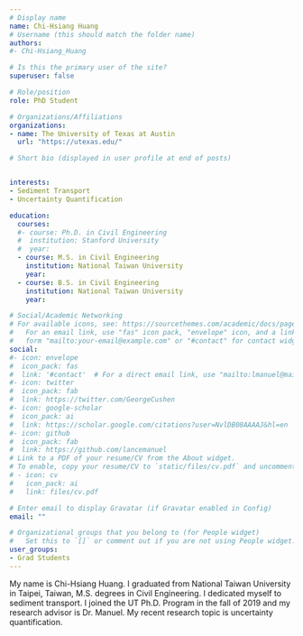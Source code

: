 ```yaml
---
# Display name
name: Chi-Hsiang Huang
# Username (this should match the folder name)
authors:
#- Chi-Hsiang_Huang

# Is this the primary user of the site?
superuser: false

# Role/position
role: PhD Student

# Organizations/Affiliations
organizations:
- name: The University of Texas at Austin
  url: "https://utexas.edu/"

# Short bio (displayed in user profile at end of posts)


interests:
- Sediment Transport
- Uncertainty Quantification

education:
  courses:
  #- course: Ph.D. in Civil Engineering
  #  institution: Stanford University
  #  year: 
  - course: M.S. in Civil Engineering
    institution: National Taiwan University
    year: 
  - course: B.S. in Civil Engineering
    institution: National Taiwan University
    year: 

# Social/Academic Networking
# For available icons, see: https://sourcethemes.com/academic/docs/page-builder/#icons
#   For an email link, use "fas" icon pack, "envelope" icon, and a link in the
#   form "mailto:your-email@example.com" or "#contact" for contact widget.
social:
#- icon: envelope
#  icon_pack: fas
#  link: '#contact'  # For a direct email link, use "mailto:lmanuel@mail.utexas.edu".
#- icon: twitter
#  icon_pack: fab
#  link: https://twitter.com/GeorgeCushen
#- icon: google-scholar
#  icon_pack: ai
#  link: https://scholar.google.com/citations?user=NvlDB08AAAAJ&hl=en
#- icon: github
#  icon_pack: fab
#  link: https://github.com/lancemanuel
# Link to a PDF of your resume/CV from the About widget.
# To enable, copy your resume/CV to `static/files/cv.pdf` and uncomment the lines below.
# - icon: cv
#   icon_pack: ai
#   link: files/cv.pdf

# Enter email to display Gravatar (if Gravatar enabled in Config)
email: ""

# Organizational groups that you belong to (for People widget)
#   Set this to `[]` or comment out if you are not using People widget.
user_groups:
- Grad Students
---
```

My name is Chi-Hsiang Huang. I graduated from National Taiwan University in Taipei, Taiwan, M.S. degrees in Civil Engineering. I dedicated myself to sediment transport. I joined the UT Ph.D. Program in the fall of 2019 and my research advisor is Dr. Manuel. My recent research topic is uncertainty quantification.
